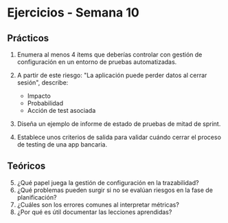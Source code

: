 # Ejercicios - Semana 10

## Prácticos

1. Enumera al menos 4 ítems que deberías controlar con gestión de configuración en un entorno de pruebas automatizadas.
2. A partir de este riesgo: "La aplicación puede perder datos al cerrar sesión", describe:
   - Impacto
   - Probabilidad
   - Acción de test asociada

3. Diseña un ejemplo de informe de estado de pruebas de mitad de sprint.
4. Establece unos criterios de salida para validar cuándo cerrar el proceso de testing de una app bancaria.

## Teóricos

5. ¿Qué papel juega la gestión de configuración en la trazabilidad?
6. ¿Qué problemas pueden surgir si no se evalúan riesgos en la fase de planificación?
7. ¿Cuáles son los errores comunes al interpretar métricas?
8. ¿Por qué es útil documentar las lecciones aprendidas?

